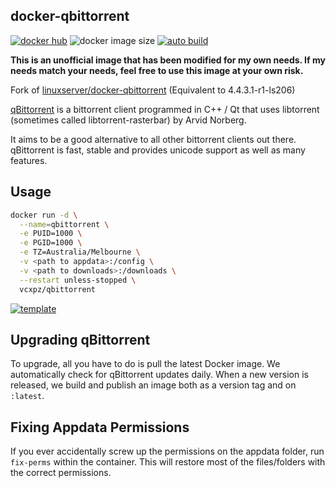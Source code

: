 ## docker-qbittorrent

[![docker hub](https://img.shields.io/badge/docker_hub-link-blue?style=for-the-badge&logo=docker)](https://hub.docker.com/r/vcxpz/qbittorrent) ![docker image size](https://img.shields.io/docker/image-size/vcxpz/qbittorrent?style=for-the-badge&logo=docker) [![auto build](https://img.shields.io/badge/docker_builds-automated-blue?style=for-the-badge&logo=docker?color=d1aa67)](https://github.com/hydazz/docker-qbittorrent/actions?query=workflow%3A"Auto+Builder+CI")

**This is an unofficial image that has been modified for my own needs. If my needs match your needs, feel free to use this image at your own risk.**

Fork of [linuxserver/docker-qbittorrent](https://github.com/linuxserver/docker-qbittorrent) (Equivalent to 4.4.3.1-r1-ls206)

[qBittorrent](https://www.qbittorrent.org/) is a bittorrent client programmed in C++ / Qt that uses libtorrent (sometimes called libtorrent-rasterbar) by Arvid Norberg.

It aims to be a good alternative to all other bittorrent clients out there. qBittorrent is fast, stable and provides unicode support as well as many features.

## Usage

```bash
docker run -d \
  --name=qbittorrent \
  -e PUID=1000 \
  -e PGID=1000 \
  -e TZ=Australia/Melbourne \
  -v <path to appdata>:/config \
  -v <path to downloads>:/downloads \
  --restart unless-stopped \
  vcxpz/qbittorrent
```

[![template](https://img.shields.io/badge/unraid_template-ff8c2f?style=for-the-badge&logo=docker?color=d1aa67)](https://github.com/hydazz/docker-templates/blob/main/hydaz/qbittorrent.xml)

## Upgrading qBittorrent

To upgrade, all you have to do is pull the latest Docker image. We automatically check for qBittorrent updates daily. When a new version is released, we build and publish an image both as a version tag and on `:latest`.

## Fixing Appdata Permissions

If you ever accidentally screw up the permissions on the appdata folder, run `fix-perms` within the container. This will restore most of the files/folders with the correct permissions.

